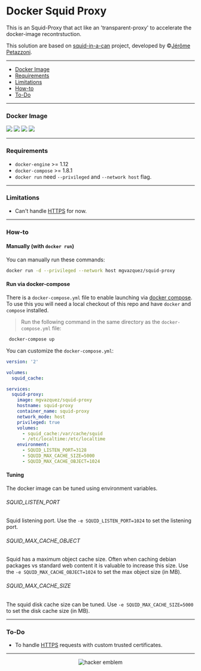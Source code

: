 # Docker Squid Proxy

This is an Squid-Proxy that act like an 'transparent-proxy' to accelerate the docker-image recontrstuction.

This solution are based on [squid-in-a-can](https://github.com/jpetazzo/squid-in-a-can) project, developed by &copy;[Jérôme Petazzoni](https://github.com/jpetazzo).

---

* [Docker Image](#docker-image)
* [Requirements](#requirements)
* [Limitations](#limitations)
* [How-to](#how-to)
* [To-Do](#to-do)

---
### Docker Image

[![](https://images.microbadger.com/badges/version/mgvazquez/squid-proxy.svg)](https://microbadger.com/images/mgvazquez/squid-proxy "Get your own version badge on microbadger.com") [![](https://images.microbadger.com/badges/image/mgvazquez/squid-proxy.svg)](https://microbadger.com/images/mgvazquez/squid-proxy "Get your own image badge on microbadger.com") [![](https://images.microbadger.com/badges/commit/mgvazquez/squid-proxy.svg)](https://microbadger.com/images/mgvazquez/squid-proxy "Get your own commit badge on microbadger.com") [![](https://images.microbadger.com/badges/license/mgvazquez/squid-proxy.svg)](https://microbadger.com/images/mgvazquez/squid-proxy "Get your own license badge on microbadger.com")

---

### Requirements
* `docker-engine` >= 1.12
* `docker-compose` >= 1.8.1
* `docker run` need `--privileged` and `--network host` flag.

---

### Limitations
* Can't handle [HTTPS](http://wiki.squid-cache.org/Features/HTTPS) for now.

---

### How-to

#### Manually (with `docker run`)

You can manually run these commands:

```bash
docker run -d --privileged --network host mgvazquez/squid-proxy
```

#### Run via docker-compose

There is a `docker-compose.yml` file to enable launching via [docker compose](https://docs.docker.com/compose/).
To use this you will need a
local checkout of this repo and have `docker` and `compose` installed.

> Run the following command in the same directory as the `docker-compose.yml` file:

```bash
 docker-compose up
```

You can customize the `docker-compose.yml`:

```yaml
version: '2'

volumes:
  squid_cache:

services:
  squid-proxy:
    image: mgvazquez/squid-proxy
    hostname: squid-proxy
    container_name: squid-proxy
    network_mode: host
    privileged: true
    volumes:
      - squid_cache:/var/cache/squid
      - /etc/localtime:/etc/localtime
    environment:
      - SQUID_LISTEN_PORT=3128
      - SQUID_MAX_CACHE_SIZE=5000
      - SQUID_MAX_CACHE_OBJECT=1024
```

#### Tuning

The docker image can be tuned using environment variables.

###### SQUID_LISTEN_PORT
Squid listening port. Use the `-e SQUID_LISTEN_PORT=1024` to set the listening port.

###### SQUID_MAX_CACHE_OBJECT
Squid has a maximum object cache size. Often when caching debian packages vs standard web content it is valuable to increase this size. Use the `-e SQUID_MAX_CACHE_OBJECT=1024` to set the max object size (in MB).

###### SQUID_MAX_CACHE_SIZE
The squid disk cache size can be tuned. Use `-e SQUID_MAX_CACHE_SIZE=5000` to set the disk cache size (in MB).

---

### To-Do
* To handle [HTTPS](http://wiki.squid-cache.org/Features/HTTPS) requests with custom trusted certificates.

---

<p align="center"><img src="http://www.catb.org/hacker-emblem/glider.png" alt="hacker emblem"></p>
